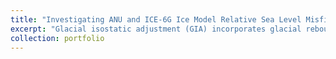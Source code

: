 ```yaml
---
title: "Investigating ANU and ICE-6G Ice Model Relative Sea Level Misfits to Determine Viscosity Constraints since the Last Glacial Maximum"
excerpt: "Glacial isostatic adjustment (GIA) incorporates glacial rebound and gravitational potential to calculate sea level rise. However, many ice models struggle to accurately represent these effects in relative sea level (RSL) predictions. Two widely used ice models that incorporate GIA effects, ANU (Lambeck et al., 2014, 2017) and ICE-6G (Peltier et al., 2015), require further analysis to gauge their validity. I compared the model predictions of RSL of the ANU and ICE- 6G models against six distinct RSL field datasets using a semi-analytic GIA model. To predict RSL, a GIA model requires an ice model and models of the Earth’s mantle viscosity, density, and elastic structure. While mantle density and elastic structures are reliably constructed from seismology studies, mantle viscosity is not well constrained. I developed 864 simulated mantle viscosity models to run with the ANU and ICE-6G ice models to obtain the predicted RSL data. I analyzed the Root Mean Square (RMS) misfits of the simulated test RSL outputs against the observed RSL field data. I showed that RMS demonstrates error quality of field data is critically important to the GIA modeling process. I also showed the strengths and weaknesses of each ice model through further RMS analysis."
collection: portfolio
---
```



